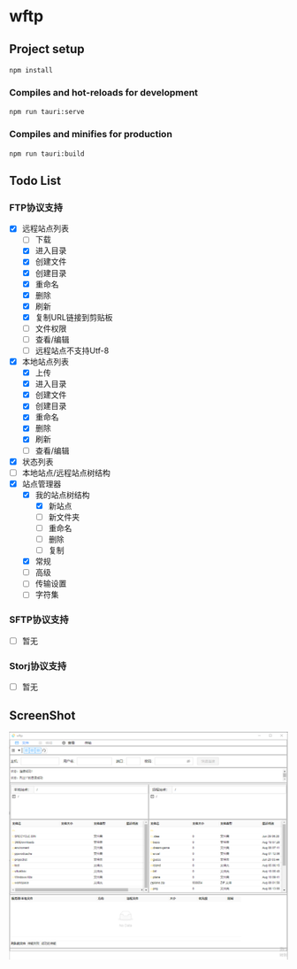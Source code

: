 # wftp

## Project setup
```
npm install
```

### Compiles and hot-reloads for development
```
npm run tauri:serve
```
### Compiles and minifies for production
```
npm run tauri:build
```

## Todo List


### FTP协议支持
  - [x] 远程站点列表
    - [ ] 下载
    - [x] 进入目录 
    - [x] 创建文件
    - [x] 创建目录 
    - [x] 重命名 
    - [x] 删除 
    - [x] 刷新 
    - [x] 复制URL链接到剪贴板 
    - [ ] 文件权限 
    - [ ] 查看/编辑 
    - [ ] 远程站点不支持Utf-8 
  - [x] 本地站点列表
    - [x] 上传
    - [x] 进入目录 
    - [x] 创建文件
    - [x] 创建目录 
    - [x] 重命名 
    - [x] 删除 
    - [x] 刷新 
    - [ ] 查看/编辑 
  - [x] 状态列表
  - [ ] 本地站点/远程站点树结构
  - [x] 站点管理器
    - [x] 我的站点树结构
      - [x] 新站点
      - [ ] 新文件夹
      - [ ] 重命名
      - [ ] 删除
      - [ ] 复制
    - [x] 常规
    - [ ] 高级
    - [ ] 传输设置
    - [ ] 字符集

### SFTP协议支持  
- [ ] 暂无
### Storj协议支持  
- [ ] 暂无


## ScreenShot

 ![图片](./screenshot/main.png)